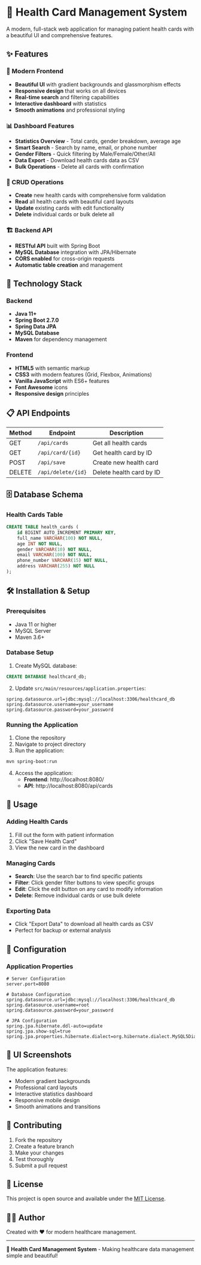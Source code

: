 # 🏥 Health Card Management System

A modern, full-stack web application for managing patient health cards with a beautiful UI and comprehensive features.

## ✨ Features

### 🎨 Modern Frontend
- **Beautiful UI** with gradient backgrounds and glassmorphism effects
- **Responsive design** that works on all devices
- **Real-time search** and filtering capabilities
- **Interactive dashboard** with statistics
- **Smooth animations** and professional styling

### 📊 Dashboard Features
- **Statistics Overview** - Total cards, gender breakdown, average age
- **Smart Search** - Search by name, email, or phone number
- **Gender Filters** - Quick filtering by Male/Female/Other/All
- **Data Export** - Download health cards data as CSV
- **Bulk Operations** - Delete all cards with confirmation

### 🔧 CRUD Operations
- **Create** new health cards with comprehensive form validation
- **Read** all health cards with beautiful card layouts
- **Update** existing cards with edit functionality
- **Delete** individual cards or bulk delete all

### 🏗️ Backend API
- **RESTful API** built with Spring Boot
- **MySQL Database** integration with JPA/Hibernate
- **CORS enabled** for cross-origin requests
- **Automatic table creation** and management

## 🚀 Technology Stack

### Backend
- **Java 11+**
- **Spring Boot 2.7.0**
- **Spring Data JPA**
- **MySQL Database**
- **Maven** for dependency management

### Frontend
- **HTML5** with semantic markup
- **CSS3** with modern features (Grid, Flexbox, Animations)
- **Vanilla JavaScript** with ES6+ features
- **Font Awesome** icons
- **Responsive design** principles

## 📋 API Endpoints

| Method | Endpoint | Description |
|--------|----------|-------------|
| GET | `/api/cards` | Get all health cards |
| GET | `/api/card/{id}` | Get health card by ID |
| POST | `/api/save` | Create new health card |
| DELETE | `/api/delete/{id}` | Delete health card by ID |

## 🗄️ Database Schema

### Health Cards Table
```sql
CREATE TABLE health_cards (
    id BIGINT AUTO_INCREMENT PRIMARY KEY,
    full_name VARCHAR(100) NOT NULL,
    age INT NOT NULL,
    gender VARCHAR(10) NOT NULL,
    email VARCHAR(100) NOT NULL,
    phone_number VARCHAR(15) NOT NULL,
    address VARCHAR(255) NOT NULL
);
```

## 🛠️ Installation & Setup

### Prerequisites
- Java 11 or higher
- MySQL Server
- Maven 3.6+

### Database Setup
1. Create MySQL database:
```sql
CREATE DATABASE healthcard_db;
```

2. Update `src/main/resources/application.properties`:
```properties
spring.datasource.url=jdbc:mysql://localhost:3306/healthcard_db
spring.datasource.username=your_username
spring.datasource.password=your_password
```

### Running the Application
1. Clone the repository
2. Navigate to project directory
3. Run the application:
```bash
mvn spring-boot:run
```

4. Access the application:
   - **Frontend**: http://localhost:8080/
   - **API**: http://localhost:8080/api/cards

## 🎯 Usage

### Adding Health Cards
1. Fill out the form with patient information
2. Click "Save Health Card"
3. View the new card in the dashboard

### Managing Cards
- **Search**: Use the search bar to find specific patients
- **Filter**: Click gender filter buttons to view specific groups
- **Edit**: Click the edit button on any card to modify information
- **Delete**: Remove individual cards or use bulk delete

### Exporting Data
- Click "Export Data" to download all health cards as CSV
- Perfect for backup or external analysis

## 🔧 Configuration

### Application Properties
```properties
# Server Configuration
server.port=8080

# Database Configuration
spring.datasource.url=jdbc:mysql://localhost:3306/healthcard_db
spring.datasource.username=root
spring.datasource.password=your_password

# JPA Configuration
spring.jpa.hibernate.ddl-auto=update
spring.jpa.show-sql=true
spring.jpa.properties.hibernate.dialect=org.hibernate.dialect.MySQL5Dialect
```

## 🎨 UI Screenshots

The application features:
- Modern gradient backgrounds
- Professional card layouts
- Interactive statistics dashboard
- Responsive mobile design
- Smooth animations and transitions

## 🤝 Contributing

1. Fork the repository
2. Create a feature branch
3. Make your changes
4. Test thoroughly
5. Submit a pull request

## 📝 License

This project is open source and available under the [MIT License](LICENSE).

## 👨‍💻 Author

Created with ❤️ for modern healthcare management.

---

**🏥 Health Card Management System** - Making healthcare data management simple and beautiful!
